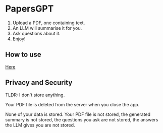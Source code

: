 # PapersGPT

1. Upload a PDF, one containing text.
2. An LLM will summarise it for you.
3. Ask questions about it.
4. Enjoy!

## How to use
[Here](https://papers-gpt.riju.tech/)

## Privacy and Security
TLDR: I don't store anything.

Your PDF file is deleted from the server when you close the app.

None of your data is stored. Your PDF file is not stored, the generated summary is not stored, the questions you ask are not stored, the answers the LLM gives you are not stored.
